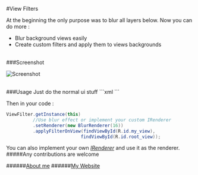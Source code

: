 #View Filters

At the beginning the only purpose was to blur all layers below.
Now you can do more :
- Blur background views easily
- Create custom filters and apply them to views backgrounds
<br/>
###Screenshot

![Screenshot](https://cloud.githubusercontent.com/assets/8886687/18458361/c1b9227c-7975-11e6-8105-84a58c37c2aa.jpg)

<br/>
###Usage
Just do the normal ui stuff
```xml
<RelativeLayout
     android:layout_width="match_parent" 
     android:layout_height="match_parent"
     android:id="@+id/root_view">
     <View
         android:layout_width="match_parent"
         android:layout_height="100dp"
         android:layout_marginTop="100dp"
         android:layout_marginLeft="20dp"
         android:layout_marginRight="10dp"
         android:id="@+id/my_view"/>
</RelativeLayout>
```

Then in your code : 
```java
ViewFilter.getInstance(this)
          //Use blur effect or implement your custom IRenderer
          .setRenderer(new BlurRenderer(16)) 
          .applyFilterOnView(findViewById(R.id.my_view),
                            findViewById(R.id.root_view));
```

You can also implement your own  [_IRenderer_](https://github.com/mirrajabi/ViewEffects/blob/master/library/src/main/java/ir/mirrajabi/viewfilter/core/IRenderer.java) and use it as the renderer.
#####Any contributions are welcome

######[About me](https://about.me/mohammadmirrajabi)
######[My Website](http://mirrajabi.ir)


